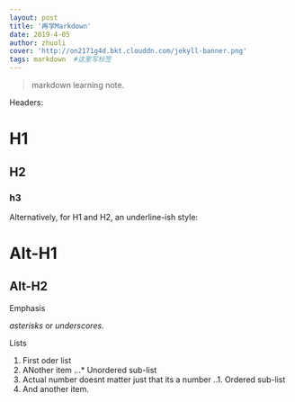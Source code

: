 ```yaml
---
layout: post
title: '再学Markdown'
date: 2019-4-05
author: zhuoli
cover: 'http://on2171g4d.bkt.clouddn.com/jekyll-banner.png'
tags: markdown  #这里写标签
---
```


> markdown learning note.

Headers:
# H1
## H2
### h3

Alternatively, for H1 and H2, an underline-ish style:

Alt-H1
======

Alt-H2
------

Emphasis

*asterisks* or _underscores_.

Lists
1. First oder list
2. ANother item
...* Unordered sub-list
1. Actual number doesnt matter just that its a number
..1. Ordered sub-list
4. And another item.